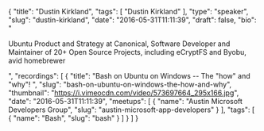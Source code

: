 {
  "title": "Dustin Kirkland",
  "tags": [
    "Dustin Kirkland"
  ],
  "type": "speaker",
  "slug": "dustin-kirkland",
  "date": "2016-05-31T11:11:39",
  "draft": false,
  "bio": "<p>Ubuntu Product and Strategy at Canonical, Software Developer and Maintainer of 20+ Open Source Projects, including eCryptFS and Byobu, avid homebrewer</p>",
  "recordings": [
    {
      "title": "Bash on Ubuntu on Windows -- The \"how\" and \"why\"! ",
      "slug": "bash-on-ubuntu-on-windows-the-how-and-why",
      "thumbnail": "https://i.vimeocdn.com/video/573697664_295x166.jpg",
      "date": "2016-05-31T11:11:39",
      "meetups": [
        {
          "name": "Austin Microsoft Developers Group",
          "slug": "austin-microsoft-app-developers"
        }
      ],
      "tags": [
        {
          "name": "Bash",
          "slug": "bash"
        }
      ]
    }
  ]
}
